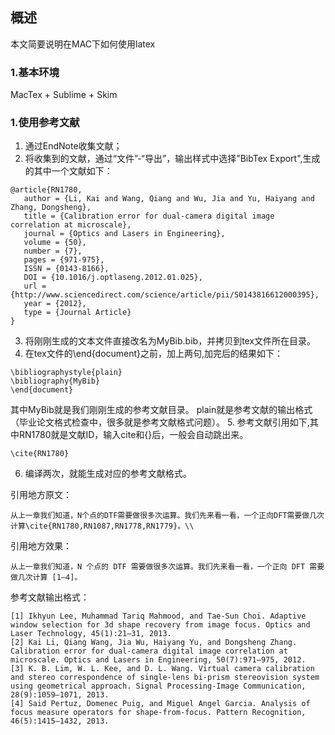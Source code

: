 ## 概述
本文简要说明在MAC下如何使用latex

### 1.基本环境
MacTex + Sublime + Skim

### 1.使用参考文献
1. 通过EndNote收集文献；
2. 将收集到的文献，通过“文件”-“导出”，输出样式中选择"BibTex Export",生成的其中一个文献如下：
```
@article{RN1780,
   author = {Li, Kai and Wang, Qiang and Wu, Jia and Yu, Haiyang and Zhang, Dongsheng},
   title = {Calibration error for dual-camera digital image correlation at microscale},
   journal = {Optics and Lasers in Engineering},
   volume = {50},
   number = {7},
   pages = {971-975},
   ISSN = {0143-8166},
   DOI = {10.1016/j.optlaseng.2012.01.025},
   url = {http://www.sciencedirect.com/science/article/pii/S0143816612000395},
   year = {2012},
   type = {Journal Article}
}
```
3. 将刚刚生成的文本文件直接改名为MyBib.bib，并拷贝到tex文件所在目录。
4. 在tex文件的\end{document}之前，加上两句,加完后的结果如下：
```
\bibliographystyle{plain}
\bibliography{MyBib}
\end{document}
```
其中MyBib就是我们刚刚生成的参考文献目录。
plain就是参考文献的输出格式（毕业论文格式检查中，很多就是参考文献格式问题）。
5. 参考文献引用如下,其中RN1780就是文献ID，输入cite和{}后，一般会自动跳出来。
```
\cite{RN1780}
```
6. 编译两次，就能生成对应的参考文献格式。

引用地方原文：
```
从上一章我们知道，N个点的DTF需要做很多次运算。我们先来看一看，一个正向DFT需要做几次计算\cite{RN1780,RN1087,RN1778,RN1779}。\\
```
引用地方效果：
```
从上一章我们知道，N 个点的 DTF 需要做很多次运算。我们先来看一看，一个正向 DFT 需要做几次计算 [1–4]。
```
参考文献输出格式：
```
[1] Ikhyun Lee, Muhammad Tariq Mahmood, and Tae-Sun Choi. Adaptive window selection for 3d shape recovery from image focus. Optics and Laser Technology, 45(1):21–31, 2013.
[2] Kai Li, Qiang Wang, Jia Wu, Haiyang Yu, and Dongsheng Zhang. Calibration error for dual-camera digital image correlation at microscale. Optics and Lasers in Engineering, 50(7):971–975, 2012.
[3] K. B. Lim, W. L. Kee, and D. L. Wang. Virtual camera calibration and stereo correspondence of single-lens bi-prism stereovision system using geometrical approach. Signal Processing-Image Communication, 28(9):1059–1071, 2013.
[4] Said Pertuz, Domenec Puig, and Miguel Angel Garcia. Analysis of focus measure operators for shape-from-focus. Pattern Recognition, 46(5):1415–1432, 2013.
```